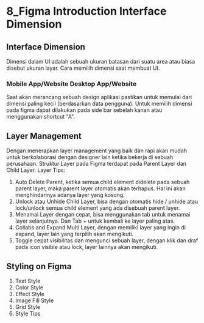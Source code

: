 # 8_Figma Introduction Interface Dimension

## Interface Dimension
Dimensi dalam UI adalah sebuah ukuran batasan dari suatu area atau biasa disebut ukuran layar. Cara memilih dimensi saat membuat UI.
### Mobile App/Website Desktop App/Website
Saat akan merancang sebuah design aplikasi pastikan untuk memulai dari dimensi paling kecil (berdasarkan data pengguna). Untuk memilih dimensi pada figma dapat dilakukan pada side bar sebelah kanan atau menggunakan shortcut "A". 

## Layer Management
Dengan menerapkan layer management yang baik dan rapi akan mudah untuk berkolaborasi dengan designer lain ketika bekerja di sebuah perusahaan. Struktur Layer pada Figma terdapat pada Parent Layer dan Child Layer. Layer Tips:

1. Auto Delete Parent, ketika semua child element didelete pada sebuah parent layer, maka parent layer otomatis akan terhapus. Hal ini akan menghindarinya adanya layer yang kosong.
2. Unlock atau Unhide Child Layer, bisa dengan otomatis hide / unhide atau lock/unlock semua child element yang ada disebuah parent layer. 
3. Menamai Layer dengan cepat, bisa menggunakan tab untuk menamai layer selanjutnya. Dan Tab + untuk kembali ke layer paling atas.
4. Collabs and Expand Multi Layer, dengan memiliki layer yang ingin di expand, layer lain yang terpilih akan mengikuti.
5. Toggle cepat visibilitas dan mengunci sebuah layer, dengan klik dan draf pada icon visible atau lock, layer lainnya akan mengikuti.

## Styling on Figma
1. Text Style
2. Color Style
3. Effect Style
4. Image Fill Style
5. Grid Style
6. Style Tips

